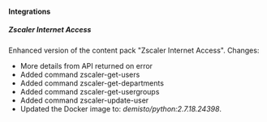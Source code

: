 
#### Integrations
##### Zscaler Internet Access
Enhanced version of the content pack "Zscaler Internet Access". Changes:
- More details from API returned on error
- Added command zscaler-get-users
- Added command zscaler-get-departments
- Added command zscaler-get-usergroups
- Added command zscaler-update-user
- Updated the Docker image to: *demisto/python:2.7.18.24398*.
